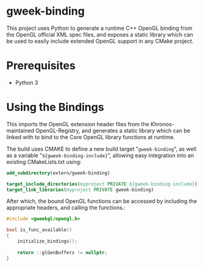 # gweek-binding
This project uses Python to generate a runtime C++ OpenGL binding from the OpenGL official XML spec files, and exposes a static library which can be used to easily include extended OpenGL support in any CMake project.

# Prerequisites
- Python 3

# Using the Bindings
This imports the OpenGL extension header files from the Khronos-maintained OpenGL-Registry, and generates a static library which can be linked with
to bind to the Core OpenGL library functions at runtime.

The build uses CMAKE to define a new build target "`gweek-binding`", as well as a variable "`${gweek-binding-include}`", allowing easy integration into an existing CMakeLists.txt using:

```cmake
add_subdirectory(extern/gweek-binding)

target_include_directories(myproject PRIVATE ${gweek-binding-include})
target_link_libraries(myproject PRIVATE gweek-binding)
```

After which, the bound OpenGL functions can be accessed by including the appropriate headers, and calling the functions.:

```c++
#include <gweekgl/opengl.h>

bool is_func_available()
{
    initialize_bindings();
    
    return ::glGenBuffers != nullptr;
}
```


